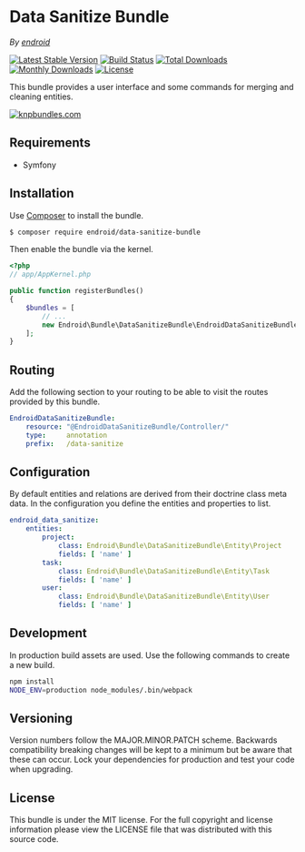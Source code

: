 Data Sanitize Bundle
====================

*By [endroid](http://endroid.nl/)*

[![Latest Stable Version](http://img.shields.io/packagist/v/endroid/data-sanitize-bundle.svg)](https://packagist.org/packages/endroid/data-sanitize-bundle)
[![Build Status](http://img.shields.io/travis/endroid/EndroidDataSanitizeBundle.svg)](http://travis-ci.org/endroid/EndroidDataSanitizeBundle)
[![Total Downloads](http://img.shields.io/packagist/dt/endroid/data-sanitize-bundle.svg)](https://packagist.org/packages/endroid/data-sanitize-bundle)
[![Monthly Downloads](http://img.shields.io/packagist/dm/endroid/data-sanitize-bundle.svg)](https://packagist.org/packages/endroid/data-sanitize-bundle)
[![License](http://img.shields.io/packagist/l/endroid/data-sanitize-bundle.svg)](https://packagist.org/packages/endroid/data-sanitize-bundle)

This bundle provides a user interface and some commands for merging and
cleaning entities.

[![knpbundles.com](http://knpbundles.com/endroid/EndroidDataSanitizeBundle/badge-short)](http://knpbundles.com/endroid/EndroidDataSanitizeBundle)

## Requirements

* Symfony

## Installation

Use [Composer](https://getcomposer.org/) to install the bundle.

``` bash
$ composer require endroid/data-sanitize-bundle
```

Then enable the bundle via the kernel.

``` php
<?php
// app/AppKernel.php

public function registerBundles()
{
    $bundles = [
        // ...
        new Endroid\Bundle\DataSanitizeBundle\EndroidDataSanitizeBundle(),
    ];
}
```

## Routing

Add the following section to your routing to be able to visit the routes
provided by this bundle.

``` yml
EndroidDataSanitizeBundle:
    resource: "@EndroidDataSanitizeBundle/Controller/"
    type:     annotation
    prefix:   /data-sanitize
```

## Configuration

By default entities and relations are derived from their doctrine class meta
data. In the configuration you define the entities and properties to list.

``` yml
endroid_data_sanitize:
    entities:
        project:
            class: Endroid\Bundle\DataSanitizeBundle\Entity\Project
            fields: [ 'name' ]
        task:
            class: Endroid\Bundle\DataSanitizeBundle\Entity\Task
            fields: [ 'name' ]
        user:
            class: Endroid\Bundle\DataSanitizeBundle\Entity\User
            fields: [ 'name' ]
```

## Development

In production build assets are used. Use the following commands to create a new build.

``` bash
npm install
NODE_ENV=production node_modules/.bin/webpack
```

## Versioning

Version numbers follow the MAJOR.MINOR.PATCH scheme. Backwards compatibility
breaking changes will be kept to a minimum but be aware that these can occur.
Lock your dependencies for production and test your code when upgrading.

## License

This bundle is under the MIT license. For the full copyright and license
information please view the LICENSE file that was distributed with this source code.
